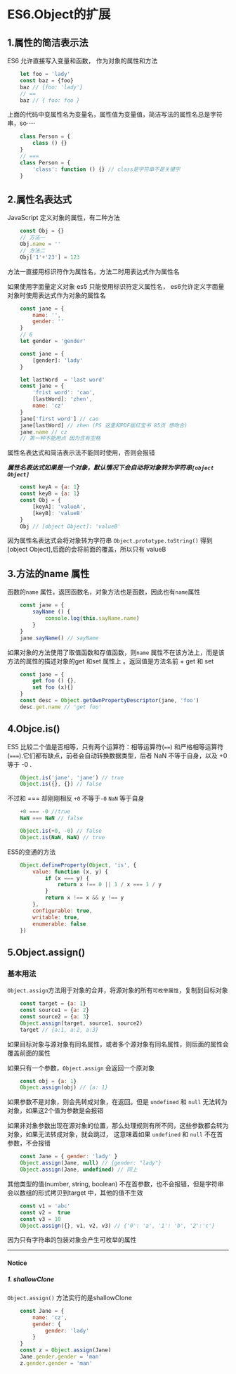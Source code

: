 # ES6.Object的扩展

## 1.属性的简洁表示法

ES6 允许直接写入变量和函数， 作为对象的属性和方法

```js
    let foo = 'lady'
    const baz = {foo}
    baz // {foo: 'lady'}
    // ==
    baz // { foo: foo }
```

上面的代码中变属性名为变量名，属性值为变量值，简洁写法的属性名总是字符串，so·····

```js
    class Person = {
        class () {}
    }
    // ===
    class Person = {
        'class': function () {} // class是字符串不是关键字
    }
```

## 2.属性名表达式

JavaScript 定义对象的属性，有二种方法

```js
    const Obj = {}
    // 方法一
    Obj.name = ''
    // 方法二
    Obj['1'+'23'] = 123
```

方法一直接用标识符作为属性名，方法二时用表达式作为属性名

如果使用字面量定义对象 es5 只能使用标识符定义属性名， es6允许定义字面量对象时使用表达式作为对象的属性名

```js
    const jane = {
        name: '',
        gender: ''
    }
    // 6
    let gender = 'gender'

    const jane = {
        [gender]: 'lady'
    }
```

```js
    let lastWord  = 'last word'
    const jane = {
        'frist word': 'cao',
        [lastWord]: 'zhen',
        name: 'cz'
    }
    jane['first word'] // cao
    jane[lastWord] // zhen (PS 这里和PDF版红宝书 85页 想吻合)
    jane.name // cz
    // 第一种不能用点 因为含有空格
```

属性名表达式和简洁表示法不能同时使用，否则会报错

***属性名表达式如果是一个对象，默认情况下会自动将对象转为字符串`[object Object]`***

```js
    const keyA = {a: 1}
    const keyB = {a: 1}
    const Obj = {
        [keyA]: 'valueA',
        [keyB]: 'valueB'
    }
    Obj // [object Object]: 'valueB'
```

因为属性名表达式会将对象转为字符串 `Object.prototype.toString()` 得到 [object Object],后面的会将前面的覆盖，所以只有
valueB

## 3.方法的name 属性

函数的`name` 属性，返回函数名，对象方法也是函数，因此也有`name`属性

```js
    const jane = {
        sayName () {
            console.log(this.sayName.name)
        }
    }
    jane.sayName() // sayName
```

如果对象的方法使用了取值函数和存值函数，则`name` 属性不在该方法上，而是该方法的属性的描述对象的get 和set 属性上
。返回值是方法名前 + get 和 set

```js
    const jane = {
        get foo () {},
        set foo (x){}
    }
    const desc = Object.getOwnPropertyDescriptor(jane, 'foo')
    desc.get.name // 'get foo'
```

## 4.Objce.is()

ES5 比较二个值是否相等，只有两个运算符：相等运算符(`==`) 和严格相等运算符(`===`).它们都有缺点，前者会自动转换数据类型，后者
NaN 不等于自身，以及 +0 等于 -0 .

```js
    Object.is('jane', 'jane') // true
    Object.is({}, {}) // false
```

不过和 === 却刚刚相反  `+0` 不等于`-0` `NaN` 等于自身

```js
    +0 === -0 //true
    NaN === NaN // false

    Object.is(+0, -0) // false
    Object.is(NaN, NaN) // true
```

ES5的变通的方法

```js
    Object.defineProperty(Object, 'is', {
        value: function (x, y) {
            if (x === y) {
                return x !== 0 || 1 / x === 1 / y
            }
            return x !== x && y !== y
        },
        configurable: true,
        writable: true,
        enumerable: false
    })
```

## 5.Object.assign()

### 基本用法

`Object.assign`方法用于对象的合并，将源对象的所有`可枚举属性`，复制到目标对象

```js
    const target = {a: 1}
    const source1 = {a: 2}
    const source2 = {a: 3}
    Object.assign(target, source1, source2)
    target // {a:1, a:2, a:3}
```

如果目标对象与源对象有同名属性，或者多个源对象有同名属性，则后面的属性会覆盖前面的属性

如果只有一个参数，`Object.assign` 会返回一个原对象

```js
    const obj = {a: 1}
    Object.assign(obj) // {a: 1}
```

如果参数不是对象，则会先转成对象，在返回。但是 `undefined` 和 `null` 无法转为对象，如果这2个值为参数是会报错

如果非对象参数出现在源对象的位置，那么处理规则有所不同，这些参数都会转为对象，如果无法转成对象，就会跳过，
这意味着如果 `undefined` 和 `null` 不在首参数，不会报错

```js
    const Jane = { gender: 'lady' }
    Object.assign(Jane, null) // {gender: "lady"}
    Object.assign(Jane, undefined) // 同上
```

其他类型的值(number, string, boolean) 不在首参数，也不会报错，但是字符串会以数组的形式拷贝到target
中，其他的值不生效

```js
    const v1 = 'abc'
    const v2 =  true
    const v3 = 10
    Object.assign({}, v1, v2, v3) // {'0': 'a', '1': 'b', '2':'c'}
```

因为只有字符串的包装对象会产生可枚举的属性

------

#### Notice

##### 1. shallowClone

`Object.assign()` 方法实行的是shallowClone

```js
    const Jane = {
        name: 'cz',
        gender: {
            gender: 'lady'
        }
    }
    const z = Object.assign(Jane)
    Jane.gender.gender = 'man'
    z.gender.gender = 'man'
```